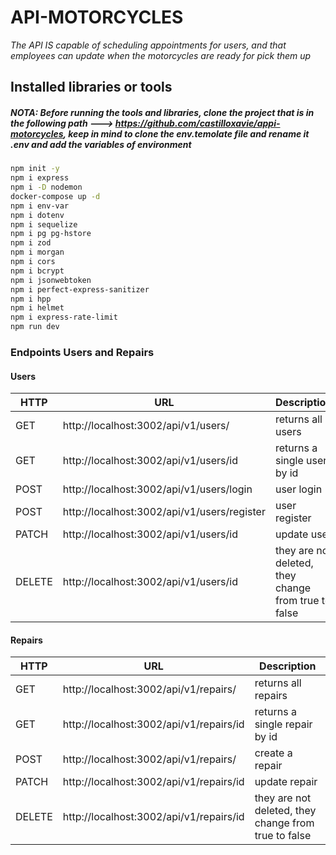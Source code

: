 # API-MOTORCYCLES

*The API IS capable of scheduling
appointments for users, and that employees can update when the motorcycles are ready for
pick them up*

## Installed libraries or tools
##### NOTA: *Before running the tools and libraries, clone the project that is in the following path ---> https://github.com/castilloxavie/appi-motorcycles, keep in mind to clone the env.temolate file and rename it .env and add the variables of environment*

```sh
npm init -y
npm i express
npm i -D nodemon
docker-compose up -d
npm i env-var
npm i dotenv
npm i sequelize
npm i pg pg-hstore
npm i zod
npm i morgan
npm i cors
npm i bcrypt
npm i jsonwebtoken
npm i perfect-express-sanitizer
npm i hpp
npm i helmet
npm i express-rate-limit
npm run dev
```







###  Endpoints Users and Repairs
#### Users
|  HTTP  |           URL                  |         Description    |
|--------|--------------------------------|------------------------|
|GET     |http://localhost:3002/api/v1/users/ | returns all users  |
|GET     |http://localhost:3002/api/v1/users/id | returns a single user by id |
|POST    |http://localhost:3002/api/v1/users/login | user login      |
|POST    |http://localhost:3002/api/v1/users/register | user register |
|PATCH   |http://localhost:3002/api/v1/users/id | update user      |
|DELETE  |http://localhost:3002/api/v1/users/id | they are not deleted, they change from true to false |

#### Repairs
|  HTTP  |           URL                  |         Description    |
|--------|--------------------------------|------------------------|
|GET     |http://localhost:3002/api/v1/repairs/ | returns all repairs  |
|GET     |http://localhost:3002/api/v1/repairs/id | returns a single repair by id |
|POST    |http://localhost:3002/api/v1/repairs/ | create a repair      |
|PATCH   |http://localhost:3002/api/v1/repairs/id | update repair      |
|DELETE  |http://localhost:3002/api/v1/repairs/id | they are not deleted, they change from true to false |
